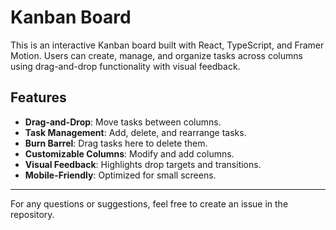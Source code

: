 # Kanban Board

This is an interactive Kanban board built with React, TypeScript, and Framer Motion. Users can create, manage, and organize tasks across columns using drag-and-drop functionality with visual feedback.

## Features

- **Drag-and-Drop**: Move tasks between columns.
- **Task Management**: Add, delete, and rearrange tasks.
- **Burn Barrel**: Drag tasks here to delete them.
- **Customizable Columns**: Modify and add columns.
- **Visual Feedback**: Highlights drop targets and transitions.
- **Mobile-Friendly**: Optimized for small screens.

---

For any questions or suggestions, feel free to create an issue in the repository.
